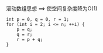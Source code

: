 滚动数组思想  ==> 使空间复杂度降为O(1)

~~~ 
int p = 0, q = 0, r = 1;
for (int i = 2; i <= n; ++i) {
    p = q; 
    q = r; 
    r = p + q;
}

~~~

